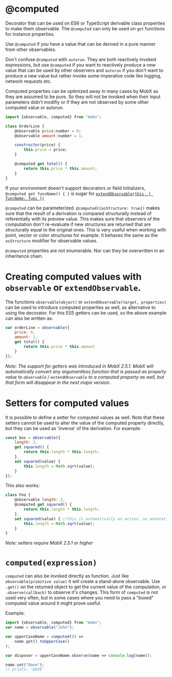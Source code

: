 # @computed

Decorator that can be used on ES6 or TypeScript derivable class properties to make them observable.
The `@computed` can only be used on `get` functions for instance properties.

Use `@computed` if you have a value that can be derived in a pure manner from other observables.

Don't confuse `@computed` with `autorun`. They are both reactively invoked expressions,
but use `@computed` if you want to reactively produce a new value that can be used by other observers and
`autorun` if you don't want to produce a new value but rather invoke some imperative code like logging, network requests etc.

Computed properties can be optimized away in many cases by MobX as they are assumed to be pure.
So they will not be invoked when their input parameters didn't modifiy or if they are not observed by some other computed value or autorun.


```javascript
import {observable, computed} from "mobx";

class OrderLine {
    @observable price:number = 0;
    @observable amount:number = 1;

    constructor(price) {
        this.price = price;
    }

    @computed get total() {
        return this.price * this.amount;
    }
}
```

If your environment doesn't support decorators or field initializers,
`@computed get funcName() { }` is sugar for [`extendObservable(this, { funcName: func })`](extend-observable.md)


`@computed` can be parameterized. `@computed({asStructure: true})` makes sure that the result of a derivation is compared structurally instead of referentially with its preview value. This makes sure that observers of the computation don't re-evaluate if new structures are returned that are structurally equal to the original ones. This is very useful when working with point, vector or color structures for example. It behaves the same as the `asStructure` modifier for observable values.

`@computed` properties are not enumerable. Nor can they be overwritten in an inheritance chain.

# Creating computed values with `observable` or `extendObservable`.

The functions `observable(object)` or `extendObservable(target, properties)` can be used to introduce computed properties as well,
as alternative to using the decorator. For this ES5 getters can be used, so the above example can also be written as:

```javascript
var orderLine = observable({
    price: 0,
    amount: 1,
    get total() {
        return this.price * this.amount
    }
});
```

_Note: The support for getters was introduced in MobX 2.5.1. MobX will automatically convert any argumentless function that is passed as property value to `observable` / `extendObservable` to a computed property as well,
but that form will disappear in the next major version_.

# Setters for computed values

It is possible to define a setter for computed values as well. Note that these setters cannot be used to alter the value of the computed property directly,
but they can be used as 'inverse' of the derivation. For example:

```javascript
const box = observable({
    length: 2,
    get squared() {
        return this.length * this.length;
    },
    set squared(value) {
        this.length = Math.sqrt(value);
    }
});
```

This also works:
```javascript
class Foo {
    @observable length: 2,
    @computed get squared() {
        return this.length * this.length;
    },
    set squared(value) { //this is automatically an action, no annotation necessary
        this.length = Math.sqrt(value);
    }
}
```

_Note: setters require MobX 2.5.1 or higher_

# `computed(expression)`

`computed` can also be invoked directly as function.
Just like `observable(primitive value)` it will create a stand-alone observable.
Use `.get()` on the returned object to get the current value of the computation, or `.observe(callback)` to observe it's changes.
This form of `computed` is not used very often, but in some cases where you need to pass a "boxed" computed value around it might prove useful.

Example:
```javascript
import {observable, computed} from "mobx";
var name = observable("John");

var upperCaseName = computed(() =>
	name.get().toUpperCase()
);

var disposer = upperCaseName.observe(name => console.log(name));

name.set("Dave");
// prints: 'DAVE'
```
